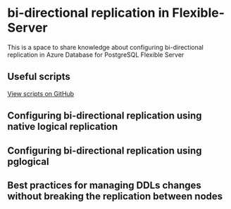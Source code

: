 # bi-directional replication in Flexible-Server
This is a space to share knowledge about configuring bi-directional replication in Azure Database for PostgreSQL Flexible Server

## Useful scripts
[View scripts on GitHub]([https://github.com/your-username/your-repo](https://github.com/berenguel/bi-directional-replication-in-Flexible-Server/blob/main/configuring_replication_user.sql))

## Configuring bi-directional replication using native logical replication

## Configuring bi-directional replication using pglogical

## Best practices for managing DDLs changes without breaking the replication between nodes
